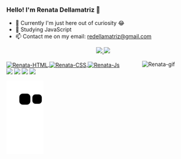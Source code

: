 ### Hello! I'm Renata Dellamatriz 👋

- 🔭 Currently I'm just here out of curiosity 😂
- 🌱 Studying JavaScript
- 📫 Contact me on my email: redellamatriz@gmail.com

<div align="center">
  <a href="https://github.com/renatadellamatriz">
  <img height="180em" src="https://github-readme-stats.vercel.app/api?username=renatadellamatriz&show_icons=true&theme=omni&include_all_commits=true&count_private=true"/>
  <img height="180em" src="https://github-readme-stats.vercel.app/api/top-langs/?username=renatadellamatriz&layout=compact&langs_count=7&theme=omni"/>
</div>
<div style="display: inline_block"><br>
  <img align="center" alt="Renata-HTML" height="30" width="40" src="https://cdn.jsdelivr.net/gh/devicons/devicon/icons/html5/html5-original.svg">
  <img align="center" alt="Renata-CSS" height="30" width="40" src="https://cdn.jsdelivr.net/gh/devicons/devicon/icons/css3/css3-original.svg">
  <img align="center" alt="Renata-Js" height="30" width="40" src="https://cdn.jsdelivr.net/gh/devicons/devicon/icons/javascript/javascript-original.svg">    
  <a href="https://picasion.com/"><img src="https://i.picasion.com/pic92/9cb249474b0a94c2594ddf15a29a3136.gif" width="150" height="140" border-radius:"10px" alt="Renata-gif" align="right" /></a><br />
</div>
<div> 
  <a href="https://instagram.com/renatadellamatriz" target="_blank"><img src="https://img.shields.io/badge/-Instagram-%23E4405F?style=for-the-badge&logo=instagram&logoColor=white" target="_blank"></a>
 	<a href="https://www.twitch.tv/renatildes_" target="_blank"><img src="https://img.shields.io/badge/Twitch-9146FF?style=for-the-badge&logo=twitch&logoColor=white" target="_blank"></a>
 <a href="https://discord.gg/F5ZdkS9" target="_blank"><img src="https://img.shields.io/badge/Discord-7289DA?style=for-the-badge&logo=discord&logoColor=white" target="_blank"></a> 
  <a href = "mailto:redellamatriz@gmail.com"><img src="https://img.shields.io/badge/-Gmail-%23333?style=for-the-badge&logo=gmail&logoColor=white" target="_blank"></a>
  
 
  
  ![Snake animation](https://github.com/renatadellamatriz/renatadellamatriz/blob/output/github-contribution-grid-snake.svg)
 
</div>
